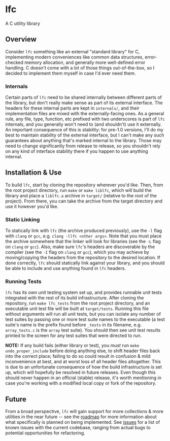 # lfc
A C utility library

## Overview
Consider `lfc` something like an external "standard library" for C, implementing modern conveniences like common data structures, error-checked memory allocation, and generally more well-defined error handling. C doesn't come with a lot of those things out-of-the-box, so I decided to implement them myself in case I'd ever need them.

### Internals
Certain parts of `lfc` need to be shared internally between different parts of the library, but don't really make sense as part of its external interface. The headers for these internal parts are kept in `internals/`, and their implementation files are mixed with the externally-facing ones. As a general rule, any file, type, function, etc prefixed with two underscores is part of `lfc` internals, and you generally won't need to (and shouldn't) use it externally. An important consequence of this is stability: for pre-1.0 versions, I'll do my best to maintain stability of the external interface, but I can't make any such guarantees about anything that's marked internal to the library. Those may need to change significantly from release to release, so you shouldn't rely on any kind of interface stability there if you happen to use anything internal.

## Installation & Use
To build `lfc`, start by cloning the repository wherever you'd like. Then, from the root project directory, run `make` or `make liblfc`, which will build the library and place a `liblfc.a` archive in `target/` (relative to the root of the project). From there, you can take the archive from the target directory and use it however you'd like.

### Static Linking
To statically link with `lfc` (the archive produced previously), use the `-l` flag with `clang` or `gcc`, e.g. `clang -llfc <other args>`. Note that you must place the archive somewhere that the linker will look for libraries (see the `-L` flag on `clang` or `gcc`). Also, make sure `lfc`'s headers are discoverable by the compiler (see the `-I` flag on `clang` or `gcc`), which you may achieve by moving/copying the headers from the repository to the desired location. If done correctly, `lfc` should statically link against your library, and you should be able to include and use anything found in `lfc` headers.

### Running Tests
`lfc` has its own unit testing system set up, and provides runnable unit tests integrated with the rest of its build infrastructure. After cloning the repository, run `make lfc_tests` from the root project directory, and an executable unit test file will be built at `target/tests`. Running this file without arguments will run all unit tests, but you can isolate any number of test suites by passing one or more test suite names to the executable (a test suite's name is the prefix found before `_tests` in its filename, e.g. `array_tests.c` is the `array` test suite). You should then see unit test results printed to the screen for any test suites that were directed to run.

**NOTE:** If any build fails (either library or test), you _must_ run `make undo_proper_include` before doing anything else, to shift header files back into the correct place; failing to do so could result in confusion & mild inconvenience at best, and at worst loss of all header files altogether. This is due to an unfortunate consequence of how the build infrastructure is set up, which will hopefully be resolved in future releases. Even though this should never happen in an official (stable) release, it's worth mentioning in case you're working with a modified local copy or fork of the repository.

## Future
From a broad perspective, `lfc` will gain support for more collections & more utilities in the near future -- see the [roadmap](https://github.com/arthurlafrance/lfc/blob/master/ROADMAP.md) for more information about what specifically is planned on being implemented. See [issues](https://github.com/arthurlafrance/lfc/issues) for a list of known issues with the current codebase, ranging from actual bugs to potential opportunities for refactoring.
